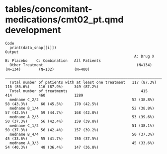 # tables/concomitant-medications/cmt02_pt.qmd development

    Code
      print(data_snap[[i]])
    Output
                                                              A: Drug X    B: Placebo    C: Combination   All Patients
      Other Treatment                                          (N=134)       (N=134)        (N=132)         (N=400)   
      ————————————————————————————————————————————————————————————————————————————————————————————————————————————————
      Total number of patients with at least one treatment   117 (87.3%)   116 (86.6%)    116 (87.9%)     349 (87.2%) 
      Total number of treatments                                 415           414            460             1289    
      medname C_2/2                                          52 (38.8%)    58 (43.3%)      60 (45.5%)     170 (42.5%) 
      medname B_1/4                                          52 (38.8%)    57 (42.5%)      59 (44.7%)     168 (42.0%) 
      medname A_2/3                                          53 (39.6%)    50 (37.3%)      56 (42.4%)     159 (39.8%) 
      medname C_1/2                                          51 (38.1%)    50 (37.3%)      56 (42.4%)     157 (39.2%) 
      medname B_4/4                                          50 (37.3%)    45 (33.6%)      55 (41.7%)     150 (37.5%) 
      medname A_3/3                                          45 (33.6%)    54 (40.3%)      48 (36.4%)     147 (36.8%) 

